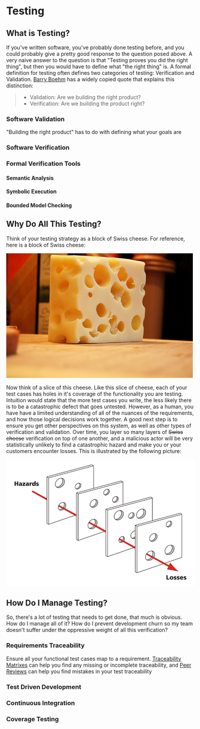 # Testing

## What is Testing?

If you've written software, you've probably done testing before, and you could probably give a pretty good response to the question posed above. A very naive answer to the question is that "Testing proves you did the right thing", but then you would have to define what "the right thing" is. A formal definition for testing often defines two categories of testing: Verification and Validation. [Barry Boehm](https://en.wikipedia.org/wiki/Barry_Boehm) has a widely copied quote that explains this distinction:

> * Validation: Are we building the right product?
> * Verification: Are we building the product right?

### Software Validation

"Building the right product" has to do with defining what your goals are

### Software Verification

### Formal Verification Tools

#### Semantic Analysis

#### Symbolic Execution

#### Bounded Model Checking

## Why Do All This Testing?

Think of your testing strategy as a block of Swiss cheese. For reference, here is a block of Swiss cheese:

![](../.gitbook/assets/swiss_cheese.jpg)

Now think of a slice of this cheese. Like this slice of cheese, each of your test cases has holes in it's coverage of the functionality you are testing. Intuition would state that the more test cases you write, the less likely there is to be a catastrophic defect that goes untested. However, as a human, you have have a limited understanding of all of the nuances of the requirements, and how those logical decisions work together. A good next step is to ensure you get other perspectives on this system, as well as other types of verification and validation. Over time, you layer so many layers of ~~Swiss cheese~~ verification on top of one another, and a malicious actor will be very statistically unlikely to find a catastrophic hazard and make you or your customers encounter losses. This is illustrated by the following picture:

![](../.gitbook/assets/swiss_cheese_model_of_accident_causation.png)

## How Do I Manage Testing?

So, there's a lot of testing that needs to get done, that much is obvious. How do I manage all of it? How do I prevent development churn so my team doesn't suffer under the oppressive weight of all this verification?

### Requirements Traceability

Ensure all your functional test cases map to a requirement. [Traceability Matrixes](traceability.md) can help you find any missing or incomplete traceability, and [Peer Reviews](peer-reviews.md) can help you find mistakes in your test traceability

### Test Driven Development

### Continuous Integration

### Coverage Testing

